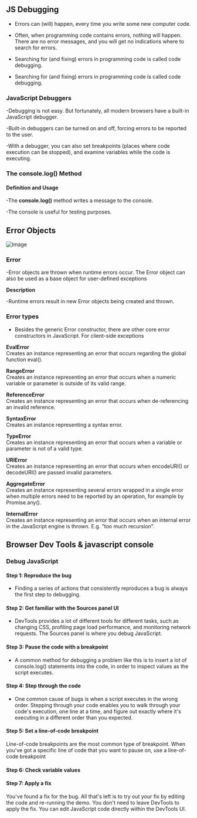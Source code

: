 ## JS Debugging

- Errors can (will) happen, every time you write some new computer code.

- Often, when programming code contains errors, nothing will happen. There are no error messages, and you will get no indications where to search for errors.

- Searching for (and fixing) errors in programming code is called code debugging.

- Searching for (and fixing) errors in programming code is called code debugging.

### JavaScript Debuggers
-Debugging is not easy. But fortunately, all modern browsers have a built-in JavaScript debugger.

-Built-in debuggers can be turned on and off, forcing errors to be reported to the user.

-With a debugger, you can also set breakpoints (places where code execution can be stopped), and examine variables while the code is executing.

### The console.log() Method

#### Definition and Usage
-The **console.log()** method writes a message to the console.

-The console is useful for testing purposes.

## Error Objects

![Image](https://data-flair.training/blogs/wp-content/uploads/sites/2/2019/08/JavaScript-Errors-1200x720.jpg)

### **Error**

-Error objects are thrown when runtime errors occur. The Error object can also be used as a base object for user-defined exceptions

**Description**

-Runtime errors result in new Error objects being created and thrown.

### Error types
- Besides the generic Error constructor, there are other core error constructors in JavaScript. For client-side exceptions

**EvalError**  
Creates an instance representing an error that occurs regarding the global function eval().  

**RangeError**  
Creates an instance representing an error that occurs when a numeric variable or parameter is outside of its valid range.

**ReferenceError**    
Creates an instance representing an error that occurs when de-referencing an invalid reference.  

**SyntaxError**  
Creates an instance representing a syntax error.

**TypeError**  
Creates an instance representing an error that occurs when a variable or parameter is not of a valid type.  

**URIError**  
Creates an instance representing an error that occurs when encodeURI() or decodeURI() are passed invalid parameters.

**AggregateError**  
Creates an instance representing several errors wrapped in a single error when multiple errors need to be reported by an operation, for example by Promise.any().  

**InternalError**   
Creates an instance representing an error that occurs when an internal error in the JavaScript engine is thrown. E.g. "too much recursion".

## Browser Dev Tools & javascript console

### Debug JavaScript

#### Step 1: Reproduce the bug 

- Finding a series of actions that consistently reproduces a bug is always the first step to debugging.

#### Step 2: Get familiar with the Sources panel UI 

- DevTools provides a lot of different tools for different tasks, such as changing CSS, profiling page load performance, and monitoring network requests. The Sources panel is where you debug JavaScript.

#### Step 3: Pause the code with a breakpoint 
- A common method for debugging a problem like this is to insert a lot of console.log() statements into the code, in order to inspect values as the script executes.

#### Step 4: Step through the code #
- One common cause of bugs is when a script executes in the wrong order. Stepping through your code enables you to walk through your code's execution, one line at a time, and figure out exactly where it's executing in a different order than you expected. 

#### Step 5: Set a line-of-code breakpoint 
Line-of-code breakpoints are the most common type of breakpoint. When you've got a specific line of code that you want to pause on, use a line-of-code breakpoint

#### Step 6: Check variable values 
#### Step 7: Apply a fix 
You've found a fix for the bug. All that's left is to try out your fix by editing the code and re-running the demo. You don't need to leave DevTools to apply the fix. You can edit JavaScript code directly within the DevTools UI.